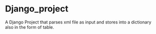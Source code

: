 # Django_project
A Django Project that parses xml file as input and stores into a dictionary also in the form of table.
